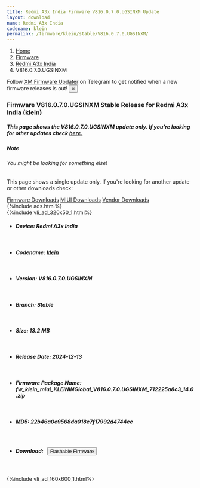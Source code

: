 ```yaml
---
title: Redmi A3x India Firmware V816.0.7.0.UGSINXM Update
layout: download
name: Redmi A3x India
codename: klein
permalink: /firmware/klein/stable/V816.0.7.0.UGSINXM/
---
```

<nav aria-label="breadcrumb">
    <ol class="breadcrumb">
        <li class="breadcrumb-item"><a href="/">Home</a></li>
        <li class="breadcrumb-item"><a href="/firmware/">Firmware</a></li>
        <li class="breadcrumb-item"><a href="/firmware/klein/">Redmi A3x India</a></li>
        <li class="breadcrumb-item active" aria-current="page">V816.0.7.0.UGSINXM</li>
    </ol>
</nav>
<div class="alert alert-primary alert-dismissible fade show" role="alert">
    Follow <a href="https://t.me/XiaomiFirmwareUpdater" class="alert-link">XM Firmware Updater</a> on Telegram to get
    notified when a new firmware releases is out!
    <button type="button" class="close" data-dismiss="alert" aria-label="Close">
        <span aria-hidden="true">&times;</span>
    </button>
</div>
<div class="col-12 mx-auto">
    <h3 class="title bg-light p-2 rounded">Firmware V816.0.7.0.UGSINXM Stable Release for Redmi A3x India (klein)</h3>
    <h5>This page shows the V816.0.7.0.UGSINXM update only. If you're looking for other updates check
        <a href="/firmware/klein/">here.</a></h5>
    <div class="card">
        <div class="card-body">
            <h5 class="card-title">Note</h5>
            <h6 class="card-subtitle mb-2 text-muted">You might be looking for something else!</h6>
            <p class="card-text">This page shows a single update only.
                If you're looking for another update or other downloads check:</p>
            <a href="/firmware/" class="card-link">Firmware Downloads</a>
            <a href="/miui/" class="card-link">MIUI Downloads</a>
            <a href="/vendor/" class="card-link">Vendor Downloads</a>
        </div>
    </div>
    {%include ads.html%}
    <div class="row justify-content-center">
        <div class="col-10" id="downloads">
                    <div class="card card-body">
            {%include vli_ad_320x50_1.html%}
            <ul class="list-unstyled">
                <li style="padding-bottom: 10px;">
                    <h5><b>Device: </b>Redmi A3x India</h5>
                </li>
                <li style="padding-bottom: 10px;">
                    <h5><b>Codename: </b> <a href="/firmware/klein/" target="_blank">klein</a> </h5>
                </li>
                <li style="padding-bottom: 10px;">
                    <h5><b>Version: </b>V816.0.7.0.UGSINXM</h5>
                </li>
                <li style="padding-bottom: 10px;">
                    <h5><b>Branch: </b>Stable</h5>
                </li>
                <li style="padding-bottom: 10px;">
                    <h5><b>Size: </b>13.2 MB</h5>
                </li>
                <li style="padding-bottom: 10px;">
                    <h5><b>Release Date: </b>2024-12-13</h5>
                </li>
                <li style="padding-bottom: 10px;">
                    <h5><b>Firmware Package Name: </b><span id="filename" class="text-dark">fw_klein_miui_KLEININGlobal_V816.0.7.0.UGSINXM_712225a8c3_14.0.zip</span></h5>
                </li>
                <li style="padding-bottom: 10px;">
                    <h5><b>MD5: </b><span id="md5" class="text-muted">22b46a0e9568da018e7f17992d4744cc</span></h5>
                </li>
                <li style="padding-bottom: 10px;">
                    <h5><b>Download: </b><button type="button" id="download" class="btn btn-primary"
                    style="margin: 7px;" onclick="redirect('fw_klein_miui_KLEININGlobal_V816.0.7.0.UGSINXM_712225a8c3_14.0.zip'); return false;"><i class="fa fa-download"></i> Flashable Firmware</button></h5>
                </li>
            </ul>
        </div>
        </div>
        {%include vli_ad_160x600_1.html%}
    </div>
</div>
